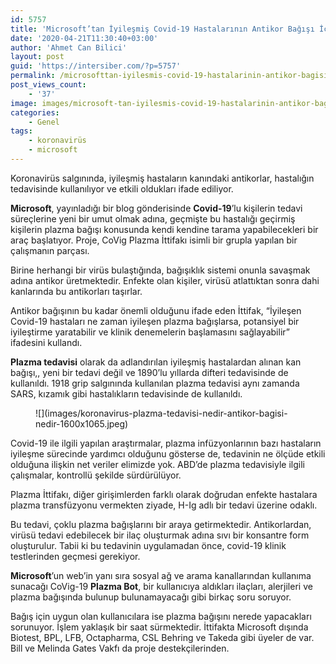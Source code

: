 ```yaml
---
id: 5757
title: 'Microsoft’tan İyileşmiş Covid-19 Hastalarının Antikor Bağışı İçin Proje: Plazma Bot'
date: '2020-04-21T11:30:40+03:00'
author: 'Ahmet Can Bilici'
layout: post
guid: 'https://intersiber.com/?p=5757'
permalink: /microsofttan-iyilesmis-covid-19-hastalarinin-antikor-bagisi-icin-proje-plazma-bot/
post_views_count:
    - '37'
image: images/microsoft-tan-iyilesmis-covid-19-hastalarinin-antikor-bagisi-icin-proje-plazma-bot.png
categories:
    - Genel
tags:
    - koronavirüs
    - microsoft
---
```


Koronavirüs salgınında, iyileşmiş hastaların kanındaki antikorlar, hastalığın tedavisinde kullanılıyor ve etkili oldukları ifade ediliyor.

**Microsoft**, yayınladığı bir blog gönderisinde **Covid-19**’lu kişilerin tedavi süreçlerine yeni bir umut olmak adına, geçmişte bu hastalığı geçirmiş kişilerin plazma bağışı konusunda kendi kendine tarama yapabilecekleri bir araç başlatıyor. Proje, CoVig Plazma İttifakı isimli bir grupla yapılan bir çalışmanın parçası.

Birine herhangi bir virüs bulaştığında, bağışıklık sistemi onunla savaşmak adına antikor üretmektedir. Enfekte olan kişiler, virüsü atlattıktan sonra dahi kanlarında bu antikorları taşırlar.

Antikor bağışının bu kadar önemli olduğunu ifade eden İttifak, “İyileşen Covid-19 hastaları ne zaman iyileşen plazma bağışlarsa, potansiyel bir iyileştirme yaratabilir ve klinik denemelerin başlamasını sağlayabilir” ifadesini kullandı.

**Plazma tedavisi** olarak da adlandırılan iyileşmiş hastalardan alınan kan bağışı,, yeni bir tedavi değil ve 1890’lu yıllarda difteri tedavisinde de kullanıldı. 1918 grip salgınında kullanılan plazma tedavisi aynı zamanda SARS, kızamık gibi hastalıkların tedavisinde de kullanıldı.

<figure class="wp-block-image size-large">![](images/koronavirus-plazma-tedavisi-nedir-antikor-bagisi-nedir-1600x1065.jpeg)</figure>Covid-19 ile ilgili yapılan araştırmalar, plazma infüzyonlarının bazı hastaların iyileşme sürecinde yardımcı olduğunu gösterse de, tedavinin ne ölçüde etkili olduğuna ilişkin net veriler elimizde yok. ABD’de plazma tedavisiyle ilgili çalışmalar, kontrollü şekilde sürdürülüyor.

Plazma İttifakı, diğer girişimlerden farklı olarak doğrudan enfekte hastalara plazma transfüzyonu vermekten ziyade, H-Ig adlı bir tedavi üzerine odaklı.

Bu tedavi, çoklu plazma bağışlarını bir araya getirmektedir. Antikorlardan, virüsü tedavi edebilecek bir ilaç oluşturmak adına sıvı bir konsantre form oluşturulur. Tabii ki bu tedavinin uygulamadan önce, covid-19 klinik testlerinden geçmesi gerekiyor.

**Microsoft**’un web’in yanı sıra sosyal ağ ve arama kanallarından kullanıma sunacağı CoVig-19 **Plazma Bot**, bir kullanıcıya aldıkları ilaçları, alerjileri ve plazma bağışında bulunup bulunamayacağı gibi birkaç soru soruyor.

Bağış için uygun olan kullanıcılara ise plazma bağışını nerede yapacakları sorunuyor. İşlem yaklaşık bir saat sürmektedir. İttifakta Microsoft dışında Biotest, BPL, LFB, Octapharma, CSL Behring ve Takeda gibi üyeler de var. Bill ve Melinda Gates Vakfı da proje destekçilerinden.